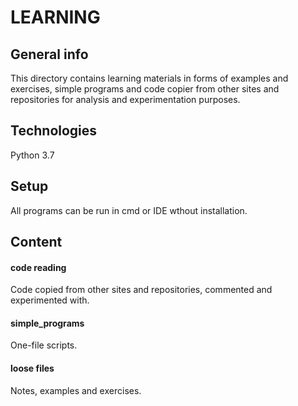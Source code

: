 # LEARNING

## General info
This directory contains learning materials in forms of examples and exercises, simple programs and code copier from other sites and repositories for analysis and experimentation purposes.

## Technologies
Python 3.7

## Setup
All programs can be run in cmd or IDE wthout installation.


## Content
#### code reading
Code copied from other sites and repositories, commented and experimented with. 
#### simple_programs
One-file scripts.
#### loose files
Notes, examples and exercises.
